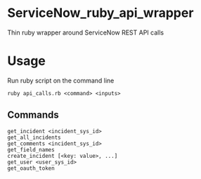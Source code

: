 # ServiceNow_ruby_api_wrapper
Thin ruby wrapper around ServiceNow REST API calls

# Usage
Run ruby script on the command line  
```
ruby api_calls.rb <command> <inputs>
```

## Commands
```
get_incident <incident_sys_id>  
get_all_incidents  
get_comments <incident_sys_id>  
get_field_names  
create_incident [<key: value>, ...]  
get_user <user_sys_id>  
get_oauth_token
```
